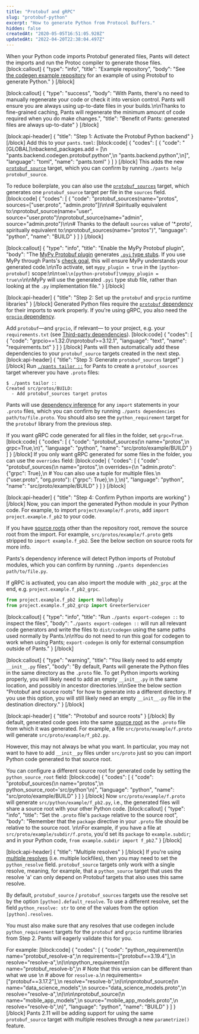 ```yaml
---
title: "Protobuf and gRPC"
slug: "protobuf-python"
excerpt: "How to generate Python from Protocol Buffers."
hidden: false
createdAt: "2020-05-05T16:51:05.928Z"
updatedAt: "2022-04-20T22:38:04.497Z"
---
```

When your Python code imports Protobuf generated files, Pants will detect the imports and run the Protoc compiler to generate those files.
[block:callout]
{
  "type": "info",
  "title": "Example repository",
  "body": "See [the codegen example repository](https://github.com/pantsbuild/example-codegen) for an example of using Protobuf to generate Python."
}
[/block]

[block:callout]
{
  "type": "success",
  "body": "With Pants, there's no need to manually regenerate your code or check it into version control. Pants will ensure you are always using up-to-date files in your builds.\n\nThanks to fine-grained caching, Pants will regenerate the minimum amount of code required when you do make changes.",
  "title": "Benefit of Pants: generated files are always up-to-date"
}
[/block]

[block:api-header]
{
  "title": "Step 1: Activate the Protobuf Python backend"
}
[/block]
Add this to your `pants.toml`:
[block:code]
{
  "codes": [
    {
      "code": "[GLOBAL]\nbackend_packages.add = [\n  \"pants.backend.codegen.protobuf.python\",\n  \"pants.backend.python\",\n]",
      "language": "toml",
      "name": "pants.toml"
    }
  ]
}
[/block]
This adds the new [`protobuf_source`](doc:reference-protobuf_source) target, which you can confirm by running `./pants help protobuf_source`. 

To reduce boilerplate, you can also use the [`protobuf_sources`](doc:reference-protobuf_sources) target, which generates one `protobuf_source` target per file in the `sources` field.
[block:code]
{
  "codes": [
    {
      "code": "protobuf_sources(name=\"protos\", sources=[\"user.proto\", \"admin.proto\"])\n\n# Spiritually equivalent to:\nprotobuf_source(name=\"user\", source=\"user.proto\")\nprotobuf_source(name=\"admin\", source=\"admin.proto\")\n\n# Thanks to the default `sources` value of '*.proto', spiritually equivalent to:\nprotobuf_sources(name=\"protos\")",
      "language": "python",
      "name": "BUILD"
    }
  ]
}
[/block]

[block:callout]
{
  "type": "info",
  "title": "Enable the MyPy Protobuf plugin",
  "body": "The [MyPy Protobuf plugin](https://github.com/dropbox/mypy-protobuf) generates [`.pyi` type stubs](https://mypy.readthedocs.io/en/stable/stubs.html). If you use MyPy through Pants's [check goal](doc:python-check-goal), this will ensure MyPy understands your generated code.\n\nTo activate, set `mypy_plugin = true` in the `[python-protobuf]` scope:\n\n```toml\n[python-protobuf]\nmypy_plugin = true\n```\n\nMyPy will use the generated `.pyi` type stub file, rather than looking at the `.py` implementation file."
}
[/block]

[block:api-header]
{
  "title": "Step 2: Set up the `protobuf` and `grpcio` runtime libraries"
}
[/block]
Generated Python files require the [`protobuf` dependency](https://pypi.org/project/protobuf/) for their imports to work properly. If you're using gRPC, you also need the [`grpcio` dependency](https://pypi.org/project/grpcio/).

Add `protobuf`—and `grpcio`, if relevant— to your project, e.g. your `requirements.txt` (see [Third-party dependencies](doc:python-third-party-dependencies)).
[block:code]
{
  "codes": [
    {
      "code": "grpcio==1.32.0\nprotobuf>=3.12.1",
      "language": "text",
      "name": "requirements.txt"
    }
  ]
}
[/block]
Pants will then automatically add these dependencies to your `protobuf_source` targets created in the next step.
[block:api-header]
{
  "title": "Step 3: Generate `protobuf_sources` target"
}
[/block]
Run [`./pants tailor ::`](doc:create-initial-build-files) for Pants to create a `protobuf_sources` target wherever you have `.proto` files:

```
$ ./pants tailor ::
Created src/protos/BUILD:
  - Add protobuf_sources target protos
```

Pants will use [dependency inference](doc:targets) for any `import` statements in your `.proto` files, which you can confirm by running `./pants dependencies path/to/file.proto`. You should also see the `python_requirement` target for the `protobuf` library from the previous step.

If you want gRPC code generated for all files in the folder, set `grpc=True`.
[block:code]
{
  "codes": [
    {
      "code": "protobuf_sources(\n    name=\"protos\",\n    grpc=True,\n)",
      "language": "python",
      "name": "src/proto/example/BUILD"
    }
  ]
}
[/block]
If you only want gRPC generated for some files in the folder, you can use the `overrides` field:
[block:code]
{
  "codes": [
    {
      "code": "protobuf_sources(\n    name=\"protos\",\n    overrides={\n        \"admin.proto\": {\"grpc\": True},\n        # You can also use a tuple for multiple files.\n        (\"user.proto\", \"org.proto\"): {\"grpc\": True},\n    },\n)",
      "language": "python",
      "name": "src/proto/example/BUILD"
    }
  ]
}
[/block]

[block:api-header]
{
  "title": "Step 4: Confirm Python imports are working"
}
[/block]
Now, you can import the generated Python module in your Python code. For example, to import `project/example/f.proto`, add `import project.example.f_pb2` to your code. 

If you have [source roots](doc:source-roots) other than the repository root, remove the source root from the import. For example, `src/protos/example/f.proto` gets stripped to `import example.f_pb2`. See the below section on source roots for more info.

Pants's dependency inference will detect Python imports of Protobuf modules, which you can confirm by running `./pants dependencies path/to/file.py`.

If gRPC is activated, you can also import the module with `_pb2_grpc` at the end, e.g. `project.example.f_pb2_grpc`.

```python
from project.example.f_pb2 import HelloReply
from project.example.f_pb2_grcp import GreeterServicer
```
[block:callout]
{
  "type": "info",
  "title": "Run `./pants export-codegen ::` to inspect the files",
  "body": "`./pants export-codegen ::` will run all relevant code generators and write the files to `dist/codegen` using the same paths used normally by Pants.\n\nYou do not need to run this goal for codegen to work when using Pants; `export-codegen` is only for external consumption outside of Pants."
}
[/block]

[block:callout]
{
  "type": "warning",
  "title": "You likely need to add empty `__init__.py` files",
  "body": "By default, Pants will generate the Python files in the same directory as the `.proto` file. To get Python imports working properly, you will likely need to add an empty `__init__.py` in the same location, and possibly in ancestor directories.\n\nSee the below section \"Protobuf and source roots\" for how to generate into a different directory. If you use this option, you will still likely need an empty `__init__.py` file in the destination directory."
}
[/block]

[block:api-header]
{
  "title": "Protobuf and source roots"
}
[/block]
By default, generated code goes into the same [source root](doc:source-roots) as the `.proto` file from which it was generated. For example, a file `src/proto/example/f.proto` will generate `src/proto/example/f_pb2.py`. 

However, this may not always be what you want. In particular, you may not want to have to add `__init__py` files under `src/proto` just so you can import Python code generated to that source root.

You can configure a different source root for generated code by setting the `python_source_root` field:
[block:code]
{
  "codes": [
    {
      "code": "protobuf_sources(\n    name=\"protos\",\n    python_source_root='src/python'\n)",
      "language": "python",
      "name": "src/proto/example/BUILD"
    }
  ]
}
[/block]
Now `src/proto/example/f.proto` will generate `src/python/example/f_pb2.py`, i.e., the generated files will share a source root with your other Python code.
[block:callout]
{
  "type": "info",
  "title": "Set the `.proto` file's `package` relative to the source root",
  "body": "Remember that the `package` directive in your `.proto` file should be relative to the source root. \n\nFor example, if you have a file at `src/proto/example/subdir/f.proto`, you'd set its `package` to `example.subdir`; and in your Python code, `from example.subdir import f_pb2`."
}
[/block]

[block:api-header]
{
  "title": "Multiple resolves"
}
[/block]
If you're using [multiple resolves](doc:python-third-party-dependencies) (i.e. multiple lockfiles), then you may need to set the `python_resolve` field. `protobuf_source` targets only work with a single resolve, meaning, for example, that a `python_source` target that uses the resolve 'a' can only depend on Protobuf targets that also uses this same resolve.

By default, `protobuf_source` / `protobuf_sources` targets use the resolve set by the option `[python].default_resolve`. To use a different resolve, set the field `python_resolve: str` to one of the values from the option `[python].resolves`.

You must also make sure that any resolves that use codegen include `python_requirement` targets for the `protobuf` and `grpcio` runtime libraries from Step 2. Pants will eagerly validate this for you.

For example:
[block:code]
{
  "codes": [
    {
      "code": "python_requirement(\n    name=\"protobuf_resolve-a\",\n    requirements=[\"protobuf==3.19.4\"],\n    resolve=\"resolve-a\",\n)\n\npython_requirement(\n    name=\"protobuf_resolve-b\",\n    # Note that this version can be different than what we use \n    # above for `resolve-a`.\n    requirements=[\"protobuf==3.17.2\"],\n    resolve=\"resolve-b\",\n)\n\nprotobuf_source(\n    name=\"data_science_models\",\n    source=\"data_science_models.proto\",\n    resolve=\"resolve-a\",\n)\n\n\nprotobuf_source(\n    name=\"mobile_app_models\",\n    source=\"mobile_app_models.proto\",\n    resolve=\"resolve-b\",\n)",
      "language": "python",
      "name": "BUILD"
    }
  ]
}
[/block]
Pants 2.11 will be adding support for using the same `protobuf_source` target with multiple resolves through a new `parametrize()` feature.